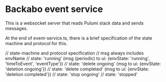 # Backabo event service

This is a websocket server that reads Pulumi stack data and sends messages. 

At the end of event-service.ts, there is a brief specification of the state machine and protocol for this.

// state-machine and protocol specification
// msg always includes envName
// state: 'running' (msg (periodic) to ui: {envState: 'running', 'timeToEvent', 'eventType'})
// state: 'delete ongoing' (msg to ui: {envState: 'deletion ongoing'})
// state: 'delete completed' (msg to ui: {envState: 'deletion completed'})
// state: 'stop ongoing'
// state: 'stopped'